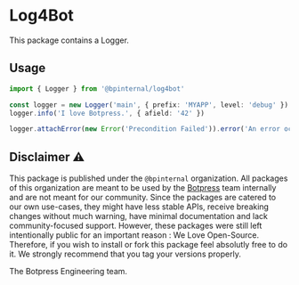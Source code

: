 # Log4Bot

This package contains a Logger.

## Usage

```ts
import { Logger } from '@bpinternal/log4bot'

const logger = new Logger('main', { prefix: 'MYAPP', level: 'debug' })
logger.info('I love Botpress.', { afield: '42' })

logger.attachError(new Error('Precondition Failed')).error('An error occured')
```

## Disclaimer ⚠️

This package is published under the `@bpinternal` organization. All packages of this organization are meant to be used by the [Botpress](https://github.com/botpress/botpress) team internally and are not meant for our community. Since the packages are catered to our own use-cases, they might have less stable APIs, receive breaking changes without much warning, have minimal documentation and lack community-focused support. However, these packages were still left intentionally public for an important reason : We Love Open-Source. Therefore, if you wish to install or fork this package feel absolutly free to do it. We strongly recommend that you tag your versions properly.

The Botpress Engineering team.
